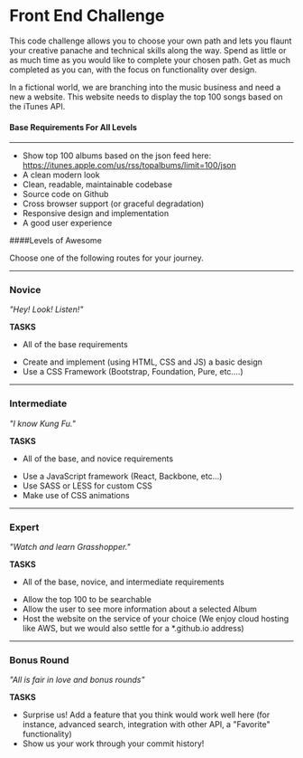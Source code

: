 Front End Challenge
====================

This code challenge allows you to choose your own path and lets you flaunt your creative panache and technical skills along the way. Spend as little or as much time as you would like to complete your chosen path. Get as much completed as you can, with the focus on functionality over design.

In a fictional world, we are branching into the music business and need a new a website. This website needs to display the top 100 songs based on the iTunes API.   

#### Base Requirements For All Levels
-------
- Show top 100 albums based on the json feed here:  https://itunes.apple.com/us/rss/topalbums/limit=100/json
- A clean modern look
- Clean, readable, maintainable codebase
- Source code on Github
- Cross browser support (or graceful degradation) 
- Responsive design and implementation
- A good user experience


####Levels of Awesome

Choose one of the following routes for your journey. 

-------
### Novice

*"Hey! Look! Listen!"*

**TASKS**
* All of the base requirements
+ Create and implement (using HTML, CSS and JS) a basic design 
+ Use a CSS Framework (Bootstrap, Foundation, Pure, etc.…)


-------
### Intermediate

*"I know Kung Fu."*

**TASKS**
* All of the base, and novice requirements
+ Use a JavaScript framework (React, Backbone, etc...)
+ Use SASS or LESS for custom CSS
+ Make use of CSS animations


-------
### Expert

*"Watch and learn Grasshopper."*

**TASKS**
* All of the base, novice, and intermediate requirements
+ Allow the top 100 to be searchable 
+ Allow the user to see more information about a selected Album
+ Host the website on the service of your choice (We enjoy cloud hosting like AWS, but we would also settle for a *.github.io address)


-------
### Bonus Round

*"All is fair in love and bonus rounds"*

**TASKS**
+ Surprise us! Add a feature that you think would work well here (for instance, advanced search, integration with other API, a "Favorite" functionality)
+ Show us your work through your commit history!
